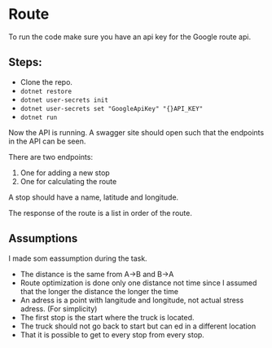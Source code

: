 # Route

To run the code make sure you have an api key for the Google route api.

## Steps: 
- Clone the repo.
- `dotnet restore`
- `dotnet user-secrets init`
- `dotnet user-secrets set "GoogleApiKey" "{}API_KEY"`
- `dotnet run`


Now the API is running. A swagger site should open such that the endpoints in the API can be seen.

There are two endpoints:
1. One for adding a new stop
1. One for calculating the route

A stop should have a name, latitude and longitude.

The response of the route is a list in order of the route. 

## Assumptions
I made som eassumption during the task.
- The distance is the same from A->B and B->A
- Route optimization is done only one distance not time since I assumed that the longer the distance the longer the time
- An adress is a point with langitude and longitude, not actual stress adress. (For simplicity)
- The first stop is the start where the truck is located. 
- The truck should not go back to start but can ed in a different location
- That it is possible to get to every stop from every stop. 